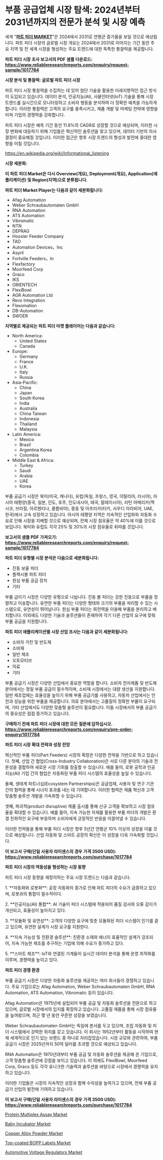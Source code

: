 <p><h1>부품 공급업체 시장 탐색: 2024년부터 2031년까지의 전문가 분석 및 시장 예측</h1></p><p>세계 "<strong><a href="https://www.reliableresearchreports.com/part-feeders-r1017784?utm_campaign=106&utm_medium=8&utm_source=Github&utm_content=ia&utm_term=28092024&utm_id=part-feeders">파트 피더 MARKET</a></strong>"은 2024에서 2031로 연평균 증가율을 보일 것으로 예상됩니다. 파트 피더 시장의 글로벌 시장 개요는 2024에서 2031로 이어지는 기간 동안 주요 지역 및 전 세계 시장을 형성하는 주요 트렌드에 대한 독특한 통찰력을 제공합니다.</p>
<p><strong>파트 피더 시장 조사 보고서의 PDF 샘플 다운로드: <a href="https://www.reliableresearchreports.com/enquiry/request-sample/1017784?utm_campaign=106&utm_medium=8&utm_source=Github&utm_content=ia&utm_term=28092024&utm_id=part-feeders">https://www.reliableresearchreports.com/enquiry/request-sample/1017784</a></strong></p>
<p><strong>시장 분석 및 통찰력: 글로벌 파트 피더 시장</strong></p>
<p><p>파트 피더 시장 통찰력을 수집하는 데 있어 첨단 기술을 활용한 미래지향적인 접근 방식이 도입되고 있습니다. 데이터 분석, 인공지능(AI), 사물인터넷(IoT) 기술을 통해 시장 트렌드를 실시간으로 모니터링하고 소비자 행동을 분석하여 더 정확한 예측을 가능하게 합니다. 이러한 통찰력은 고객의 요구를 충족시키고, 제품 개발 및 마케팅 전략에 영향을 미쳐 기업의 경쟁력을 강화합니다. </p><p>파트 피더 시장은 예측 기간 동안 11.8%의 CAGR로 성장할 것으로 예상되며, 이러한 시장 변화에 대응하기 위해 기업들은 혁신적인 솔루션을 찾고 있으며, 데이터 기반의 의사결정이 중요해질 것입니다. 이러한 접근은 향후 시장 트렌드의 형성과 발전에 중대한 영향을 미칠 것입니다.</p></p>
<p><a href="%7CAUTHORITHY_DOMAIN_URL%7C?utm_campaign=106&utm_medium=8&utm_source=Github&utm_content=ia&utm_term=28092024&utm_id=part-feeders">https://en.wikipedia.org/wiki/Informational_listening</a></p>
<p><strong>시장 세분화:</strong></p>
<p><strong>이 파트 피더 Market은 다시 Overview(개요), Deployment(개요), Application(애플리케이션) 및 Region(지역)으로 분류됩니다.</strong></p>
<p><strong>파트 피더 Market Player는 다음과 같이 세분화됩니다:</strong></p>
<p><ul><li>Afag Automation</li><li>Weber Schraubautomaten GmbH</li><li>RNA Automation</li><li>ATS Automation</li><li>Vibromatic</li><li>NTN</li><li>DEPRAG</li><li>Hoosier Feeder Company</li><li>TAD</li><li>Automation Devices，Inc</li><li>Asyril</li><li>Fortville Feeders，In</li><li>Flexfactory</li><li>Moorfeed Corp</li><li>Graco</li><li>IKS</li><li>ORIENTECH</li><li>FlexiBowl</li><li>AGR Automation Ltd</li><li>Revo Integration</li><li>Flexomation</li><li>DB-Automation</li><li>SWOER</li></ul></p>
<p><strong>지역별로 제공되는 파트 피더 마켓 플레이어는 다음과 같습니다:</strong></p>
<p><ul>
    <li>
        North America:
        <ul>
            <li>United States</li>
            <li>Canada</li>
        </ul>
    </li>
    <li>
        Europe:
        <ul>
            <li>Germany</li>
            <li>France</li>
            <li>U.K.</li>
            <li>Italy</li>
            <li>Russia</li>
        </ul>
    </li>
    <li>
        Asia-Pacific:
        <ul>
            <li>China</li>
            <li>Japan</li>
            <li>South Korea</li>
            <li>India</li>
            <li>Australia</li>
            <li>China Taiwan</li>
            <li>Indonesia</li>
            <li>Thailand</li>
            <li>Malaysia</li>
        </ul>
    </li>
    <li>
        Latin America:
        <ul>
            <li>Mexico</li>
            <li>Brazil</li>
            <li>Argentina Korea</li>
            <li>Colombia</li>
        </ul>
    </li>
    <li>
        Middle East & Africa:
        <ul>
            <li>Turkey</li>
            <li>Saudi</li>
            <li>Arabia</li>
            <li>UAE</li>
            <li>Korea</li>
        </ul>
    </li>
    </ul></p>
<p><p>부품 공급기 시장은 북미(미국, 캐나다), 유럽(독일, 프랑스, 영국, 이탈리아, 러시아), 아시아 태평양(중국, 일본, 인도, 호주, 인도네시아, 태국, 말레이시아), 라틴 아메리카(멕시코, 브라질, 아르헨티나, 콜롬비아), 중동 및 아프리카(터키, 사우디 아라비아, UAE, 한국)에서 고속 성장하고 있습니다. 아시아 태평양 지역은 지속적인 산업화와 자동화 수요로 인해 시장을 지배할 것으로 예상되며, 전체 시장 점유율은 약 40%에 이를 것으로 보입니다. 북미와 유럽도 각각 25% 및 20%의 시장 점유율로 뒤따를 것입니다.</p></p>
<p><strong>보고서의 샘플 PDF 가져오기: <a href="https://www.reliableresearchreports.com/enquiry/request-sample/1017784?utm_campaign=106&utm_medium=8&utm_source=Github&utm_content=ia&utm_term=28092024&utm_id=part-feeders">https://www.reliableresearchreports.com/enquiry/request-sample/1017784</a></strong></p>
<p><strong>파트 피더 유형별 시장 분석은 다음으로 세분화됩니다:</strong></p>
<p><ul><li>진동 보울 피더</li><li>플렉시블 파트 피더</li><li>원심 부품 공급 장치</li><li>기타</li></ul></p>
<p><p>부품 급이기 시장은 다양한 유형으로 나뉩니다. 진동 볼 피더는 강한 진동으로 부품을 정렬하고 이송합니다. 유연한 부품 피더는 다양한 형태와 크기의 부품을 처리할 수 있는 시스템으로, 유연성이 뛰어납니다. 원심 부품 피더는 회전력을 이용해 부품을 분리하고 배치합니다. 이외에도 다양한 기술과 솔루션들이 존재하여 각기 다른 산업의 요구에 맞춰 부품 공급을 지원합니다.</p></p>
<p><strong>파트 피더 애플리케이션별 시장 산업 조사는 다음과 같이 세분화됩니다:</strong></p>
<p><ul><li>소비자 가전 및 반도체</li><li>소비재</li><li>일반 제조</li><li>오토모티브</li><li>의료</li><li>기타</li></ul></p>
<p><p>부품 공급기 시장은 다양한 산업에서 중요한 역할을 합니다. 소비자 전자제품 및 반도체 분야에서는 정밀 부품 공급이 필수적이며, 소비재 시장에서는 대량 생산을 지원합니다. 일반 제조업체는 효율성을 높이기 위해 부품 공급기를 사용하고, 자동차 산업에서는 안전과 성능을 위한 부품을 제공합니다. 의료 분야에서는 고품질의 정확한 부품이 요구되며, 기타 산업에서도 다양한 맞춤형 솔루션이 필요합니다. 이들 시장에서의 부품 공급기의 중요성은 점점 증가하고 있습니다.</p></p>
<p><strong>구매하기 전에 파트 피더 시장에 대한 모든 질문에 답하십시오. <a href="https://www.reliableresearchreports.com/enquiry/pre-order-enquiry/1017784?utm_campaign=106&utm_medium=8&utm_source=Github&utm_content=ia&utm_term=28092024&utm_id=part-feeders">https://www.reliableresearchreports.com/enquiry/pre-order-enquiry/1017784</a></strong></p>
<p><strong>파트 피더 시장 확대 전략과 성장 전망</strong></p>
<p><p>혁신적인 부품 피더(Part Feeders) 시장의 확장은 다양한 전략을 기반으로 하고 있습니다. 첫째, 산업 간 협업(Cross-Industry Collaboration)은 서로 다른 분야의 기술과 전문성을 결합하여 새로운 시장 기회를 창출할 수 있습니다. 예를 들어, 로봇 공학과 인공지능(AI) 기업 간의 협업은 자동화된 부품 피더 시스템의 효율성을 높일 수 있습니다. </p><p>둘째, 생태계 파트너십(Ecosystem Partnerships)은 공급업체, 사용자 및 연구 기관 간의 협력을 통해 시너지 효과를 내는 데 기여합니다. 이러한 협력은 제품 혁신과 고객 맞춤형 솔루션 개발을 가속화할 수 있습니다.</p><p>셋째, 파괴적(product disruptive) 제품 출시를 통해 신규 고객을 확보하고 시장 점유율을 확대할 수 있습니다. 예를 들어, 지속 가능한 자재를 활용한 부품 피더의 개발은 환경 친화적인 요구에 부응하며 소비자에게 긍정적인 반응을 이끌어낼 수 있습니다.</p><p>이러한 전략들을 통해 부품 피더 시장은 향후 5년간 연평균 10% 이상의 성장을 이룰 것으로 예상됩니다. 산업 자동화 및 스마트 공장의 확산은 이 성장을 더욱 가속화할 것입니다.</p></p>
<p><strong>이 보고서 구매(단일 사용자 라이센스의 경우 가격 3500 USD): <a href="https://www.reliableresearchreports.com/purchase/1017784?utm_campaign=106&utm_medium=8&utm_source=Github&utm_content=ia&utm_term=28092024&utm_id=part-feeders">https://www.reliableresearchreports.com/purchase/1017784</a></strong></p>
<p><strong>파트 피더 시장의 역동성을 형성하는 시장 동향</strong></p>
<p><p>파트 피더 시장 동향을 재정의하는 주요 시장 트렌드는 다음과 같습니다.</p><p>1. **자동화와 로봇화**: 공장 자동화의 증가로 인해 파트 피더의 수요가 급증하고 있으며, 로봇과의 통합이 필수적이다.</p><p>2. **인공지능(AI) 통합**: AI 기술이 피더 시스템에 적용되어 품질 검사와 오류 감지가 개선되고, 효율성이 높아지고 있다.</p><p>3. **모듈화 및 유연성**: 고객의 다양한 요구에 맞춘 모듈화된 피더 시스템이 인기를 끌고 있으며, 유연한 설계가 시장 요구를 지원한다.</p><p>4. **지속 가능성 및 친환경 솔루션**: 친환경 소재와 에너지 효율적인 설계가 강조되어, 지속 가능한 제조를 추구하는 기업에 의해 수요가 증가하고 있다.</p><p>5. **스마트 제조**: IoT와 연결된 기계들이 실시간 데이터 분석을 통해 운영 최적화를 이루며, 경쟁력을 높이고 있다.</p></p>
<p><strong>파트 피더 경쟁 환경</strong></p>
<p><p>부품 공급기 시장은 다양한 자동화 솔루션을 제공하는 여러 회사들이 경쟁하고 있습니다. 주요 기업으로는 Afag Automation, Weber Schraubautomaten GmbH, RNA Automation, ATS Automation, Vibromatic 등이 있습니다.</p><p>Afag Automation은 1975년에 설립되어 부품 공급 및 자동화 솔루션을 전문으로 하고 있으며, 글로벌 시장에서의 입지를 확장하고 있습니다. 고품질 제품을 통해 시장 점유율을 높여왔으며, 최근 몇 년 동안 꾸준한 성장을 보였습니다.</p><p>Weber Schraubautomaten GmbH는 독일에 본사를 두고 있으며, 조립 자동화 및 피더 시스템에서 강력한 위치를 갖고 있습니다. 이 회사는 1952년부터 활동을 시작하여 현재 세계적으로 인기 있는 브랜드 중 하나로 자리잡았습니다. 시장 규모와 관련하여, 부품 공급기 시장은 2025년까지 50억 달러를 초과할 것으로 예상되고 있습니다.</p><p>RNA Automation은 1970년대부터 부품 공급 및 자동화 솔루션을 제공해 온 기업으로, 고객 맞춤형 솔루션에 강점을 보이고 있습니다. 이 외에도 FlexiBowl, Moorfeed Corp, Graco 등도 각각 유니크한 기술력과 솔루션을 바탕으로 시장에서 경쟁력을 유지하고 있습니다. </p><p>이러한 기업들은 시장의 지속적인 성장과 함께 수익성을 높여가고 있으며, 전체 부품 공급기 산업의 발전에 기여하고 있습니다.</p></p>
<p><strong>이 보고서 구매(단일 사용자 라이센스의 경우 가격 3500 USD): <a href="https://www.reliableresearchreports.com/purchase/1017784?utm_campaign=106&utm_medium=8&utm_source=Github&utm_content=ia&utm_term=28092024&utm_id=part-feeders">https://www.reliableresearchreports.com/purchase/1017784</a></strong></p>
<p><p><a href="https://github.com/abbislposival/Market-Research-Report-List-1/blob/main/protein-multiplex-assay-market.md?utm_campaign=106&utm_medium=8&utm_source=Github&utm_content=ia&utm_term=28092024&utm_id=part-feeders">Protein Multiplex Assay Market</a></p><p><a href="https://issuu.com/reportprime-2/docs/baby-incubator-market-size-2030.ppt_84388b7bbfb5db?utm_campaign=106&utm_medium=8&utm_source=Github&utm_content=ia&utm_term=28092024&utm_id=part-feeders">Baby Incubator Market</a></p><p><a href="https://www.linkedin.com/pulse/copper-alloy-powder-market-forecasts-trends-impact-analysis-ra5af?utm_campaign=106&utm_medium=8&utm_source=Github&utm_content=ia&utm_term=28092024&utm_id=part-feeders">Copper Alloy Powder Market</a></p><p><a href="https://github.com/DixieGrimes/Market-Research-Report-List-1/blob/main/top-coated-bopp-labels-market.md?utm_campaign=106&utm_medium=8&utm_source=Github&utm_content=ia&utm_term=28092024&utm_id=part-feeders">Top-coated BOPP Labels Market</a></p><p><a href="https://www.linkedin.com/pulse/emerging-automotive-voltage-regulators-market-opportunities-analysis-nrx2e?utm_campaign=106&utm_medium=8&utm_source=Github&utm_content=ia&utm_term=28092024&utm_id=part-feeders">Automotive Voltage Regulators Market</a></p></p>